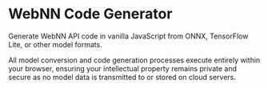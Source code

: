 # WebNN Code Generator

Generate WebNN API code in vanilla JavaScript from ONNX, TensorFlow Lite, or other model formats.

All model conversion and code generation processes execute entirely within your browser, ensuring your intellectual property remains private and secure as no model data is transmitted to or stored on cloud servers.
